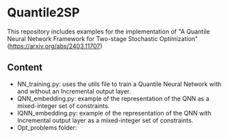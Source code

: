 # Quantile2SP

This repository includes examples for the implementation of "A Quantile Neural Network Framework for Two-stage Stochastic Optimization" (https://arxiv.org/abs/2403.11707)

## Content

- NN_training.py: uses the utils file to train a Quantile Neural Network with and without an Incremental output layer.
- QNN_embedding.py: example of the representation of the QNN as a mixed-integer set of constraints.
- IQNN_embedding.py: example of the representation of the QNN with Incremental output layer as a mixed-integer set of constraints.
- Opt_problems folder:
